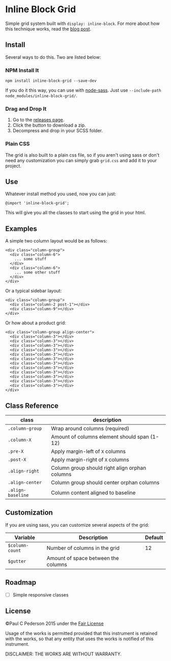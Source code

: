 # Inline Block Grid

Simple grid system built with `display: inline-block`. For more about how this technique works, read the [blog post](http://paulcpederson.com/articles/inline-block-grid/).

## Install

Several ways to do this. Two are listed below:

### NPM Install It

```
npm install inline-block-grid --save-dev
```

If you do it this way, you can use with [node-sass](https://github.com/sass/node-sass#command-line-interface). Just use `--include-path node_modules/inline-block-grid/`.

### Drag and Drop It

1. Go to the [releases page](https://github.com/paulcpederson/inline-block-grid/releases).
2. Click the button to download a zip.
3. Decompress and drop in your SCSS folder.

### Plain CSS

The grid is also built to a plain css file, so if you aren't using sass or don't need any customization you can simply grab `grid.css` and add it to your project.

## Use

Whatever install method you used, now you can just:

```
@import 'inline-block-grid';
```

This will give you all the classes to start using the grid in your html.

## Examples

A simple two column layout would be as follows:

```
<div class="column-group">
  <div class="column-6">
    ... some stuff
  </div>
  <div class="column-6">
    ... some other stuff
  </div>
</div>
```

Or a typical sidebar layout:

```
<div class="column-group">
  <div class="column-2 post-1"></div>
  <div class="column-9"></div>
</div>
```

Or how about a product grid:

```
<div class="column-group align-center">
  <div class="column-3"></div>
  <div class="column-3"></div>
  <div class="column-3"></div>
  <div class="column-3"></div>
  <div class="column-3"></div>
  <div class="column-3"></div>
  <div class="column-3"></div>
  <div class="column-3"></div>
  <div class="column-3"></div>
  <div class="column-3"></div>
  <div class="column-3"></div>
  <div class="column-3"></div>
</div>
```

## Class Reference

| class | description |
| ----- | ----------- |
| `.column-group` | Wrap around columns (required) |
| `.column-X` | Amount of columns element should span (1-12) |
| `.pre-X` | Apply margin-left of `X` columns |
| `.post-X` | Apply margin-right of `X` columns |
| `.align-right` | Column group should right align orphan columns |
| `.align-center` | Column group should center orphan columns |
| `.align-baseline` | Column content aligned to baseline |

## Customization

If you are using sass, you can customize several aspects of the grid:

| Variable | Description | Default |
| -------- | ----------- | ------- |
| `$column-count` | Number of columns in the grid | 12 |
| `$gutter` | Amount of space between the columns |

## Roadmap

- [ ] Simple responsive classes

## License

©Paul C Pederson 2015 under the [Fair License](http://en.wikipedia.org/wiki/Fair_License)

Usage of the works is permitted provided that this instrument is retained with the works, so that any entity that uses the works is notified of this instrument.

DISCLAIMER: THE WORKS ARE WITHOUT WARRANTY.